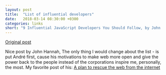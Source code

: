 ```yaml
---
layout: post
title:  "List of influential developers"
date:   2018-03-14 08:30:00 +0300
categories: links
short: "9 Influential JavaScript Developers You Should Follow, by John Hannah"
---
```


[Original post](https://javascriptreport.com/9-influential-javascript-developers-you-should-follow/)

Nice post by John Hannah, The only thing I would change about the list - is put André first, cause his motivations to make web more open and give the power back to the people instead of the corporations inspire me, personally, the most. My favorite post of his: [A plan to rescue the web from the internet](https://staltz.com/a-plan-to-rescue-the-web-from-the-internet.html)
